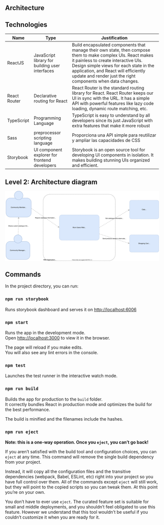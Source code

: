 ## Architecture

## Technologies

| Name         | Type                                            | Justification                                                                                                                                                                                                                                                                                         |
| ------------ | ----------------------------------------------- | ----------------------------------------------------------------------------------------------------------------------------------------------------------------------------------------------------------------------------------------------------------------------------------------------------- |
| ReactJS      | JavaScript library for building user interfaces | Build encapsulated components that manage their own state, then compose them to make complex UIs. React makes it painless to create interactive UIs. Design simple views for each state in the application, and React will efficiently update and render just the right components when data changes. |
| React Router | Declarative routing for React                   | React Router is the standard routing library for React. React Router keeps our UI in sync with the URL. It has a simple API with powerful features like lazy code loading, dynamic route matching, etc.                                                                                               |
| TypeScript   | Programming Language                            | TypeScript is easy to understand by all developers since its just JavaScript with extra features that make it more robust                                                                                                                                                                             |
| Sass         | preprocessor scripting language                 | Proporciona una API simple para reutilizar y ampliar las capacidades de CSS                                                                                                                                                                                                                           |
| Storybook    | UI component explorer for frontend developers   | Storybook is an open source tool for developing UI components in isolation. It makes building stunning UIs organized and efficient.                                                                                                                                                                   |

## Level 2: Architecture diagram

![C4 Level 2 - Key-Pass](adr/architecture.svg?sanitize=true)

## Commands

In the project directory, you can run:

### `npm run storybook`

Runs storybook dashboard and serves it on [http://localhost:6006](http://localhost:6006)

### `npm start`

Runs the app in the development mode.<br />
Open [http://localhost:3000](http://localhost:3000) to view it in the browser.

The page will reload if you make edits.<br />
You will also see any lint errors in the console.

### `npm test`

Launches the test runner in the interactive watch mode.<br />

### `npm run build`

Builds the app for production to the `build` folder.<br />
It correctly bundles React in production mode and optimizes the build for the best performance.

The build is minified and the filenames include the hashes.<br />

### `npm run eject`

**Note: this is a one-way operation. Once you `eject`, you can’t go back!**

If you aren’t satisfied with the build tool and configuration choices, you can `eject` at any time. This command will remove the single build dependency from your project.

Instead, it will copy all the configuration files and the transitive dependencies (webpack, Babel, ESLint, etc) right into your project so you have full control over them. All of the commands except `eject` will still work, but they will point to the copied scripts so you can tweak them. At this point you’re on your own.

You don’t have to ever use `eject`. The curated feature set is suitable for small and middle deployments, and you shouldn’t feel obligated to use this feature. However we understand that this tool wouldn’t be useful if you couldn’t customize it when you are ready for it.
